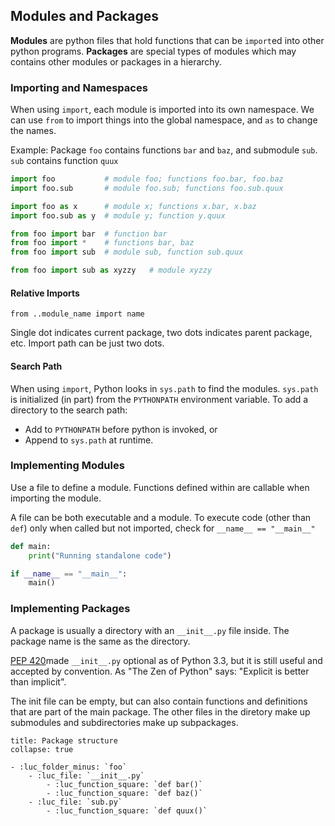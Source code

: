 
## Modules and Packages
**Modules** are python files that hold functions that can be `import`ed into other python programs.
**Packages** are special types of modules which may contains other modules or packages in a hierarchy.

### Importing and Namespaces
When using `import`, each module is imported into its own namespace.
We can use `from` to import things into the global namespace, and `as` to change the names.

Example: Package `foo` contains functions `bar` and `baz`, and submodule `sub`.
`sub` contains function `quux`

```python
import foo           # module foo; functions foo.bar, foo.baz
import foo.sub       # module foo.sub; functions foo.sub.quux

import foo as x      # module x; functions x.bar, x.baz
import foo.sub as y  # module y; function y.quux

from foo import bar  # function bar
from foo import *    # functions bar, baz
from foo import sub  # module sub, function sub.quux

from foo import sub as xyzzy   # module xyzzy
```

#### Relative Imports
`from ..module_name import name`

Single dot indicates current package, two dots indicates parent package, etc.
Import path can be just two dots.

#### Search Path
When using `import`, Python looks in `sys.path` to find the modules.
`sys.path` is initialized (in part) from the `PYTHONPATH` environment variable.
To add a directory to the search path:
- Add to `PYTHONPATH` before python is invoked, or
- Append to `sys.path` at runtime.

### Implementing Modules

Use a file to define a module. Functions defined within are callable when importing the module.

A file can be both executable and a module. 
To execute code (other than `def`) only when called but not imported, check for `__name__ == "__main__"`
```python
def main:
	print("Running standalone code")

if __name__ == "__main__":
	main()
```

### Implementing Packages
A package is usually a directory with an `__init__.py` file inside. The package name is the same as the directory.

[PEP 420](https://peps.python.org/pep-0420/)made `__init__.py` optional as of Python 3.3, but it is still useful and accepted by convention.
As "The Zen of Python" says: "Explicit is better than implicit".

The init file can be empty, but can also contain functions and definitions that are part of the main package.
The other files in the diretory make up submodules and subdirectories make up subpackages.

````ad-example
title: Package structure
collapse: true

- :luc_folder_minus: `foo`
	- :luc_file: `__init__.py`
		- :luc_function_square: `def bar()`
		- :luc_function_square: `def baz()`
	- :luc_file: `sub.py`
		- :luc_function_square: `def quux()`
````


